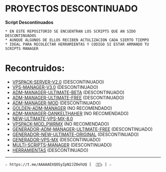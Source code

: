 ﻿# PROYECTOS DESCONTINUADO

**Script Descontinuados**

```
* EN ESTE REPOSITORIO SE ENCUENTRAN LOS SCRIPTS QUE AN SIDO DESCONTINUADOS 
* AUNQUE ALGUNOS DE ELLOS RECIBEN ACTULIZACION CADA SIERTO TIEMPO 
* IDEAL PARA RECOLECTAR HERRAMIENTAS Y CODIGO SI ESTAR ARMANDO TU SCRIPTS MANAGER
```

# Recontruidos:

*  [VPSPACK-SERVER-V2.0](https://github.com/AAAAAEXQOSyIpN2JZ0ehUQ/PROYECTOS_DESCONTINUADOS/tree/master/VPSPACK-SERVER-V2.0) (DESCONTINUADO)
*  [VPS-MANAGER-V3.0](https://github.com/AAAAAEXQOSyIpN2JZ0ehUQ/PROYECTOS_DESCONTINUADOS/tree/master/VPS-MANAGER-V3.0) (DESCONTINUADO)
*  [ADM-MANAGER-ULTIMATE-BETA](https://github.com/AAAAAEXQOSyIpN2JZ0ehUQ/PROYECTOS_DESCONTINUADOS/tree/master/ADM-MANAGER-ULTIMATE-BETA) (DESCONTINUADO)
*  [ADM-MANAGER-ULTIMATE-FREE](https://github.com/AAAAAEXQOSyIpN2JZ0ehUQ/PROYECTOS_DESCONTINUADOS/tree/master/ADM-MANAGER-ULTIMATE-FREE) (DESCONTINUADO)
*  [ADM-MANAGER-MOD](https://github.com/AAAAAEXQOSyIpN2JZ0ehUQ/PROYECTOS_DESCONTINUADOS/tree/master/ADM-MANAGER-MOD) (DESCONTINUADO)
*  [GOLDEN-ADM-MANAGER](https://github.com/AAAAAEXQOSyIpN2JZ0ehUQ/PROYECTOS_DESCONTINUADOS/tree/master/GOLDEN-ADM-MANAGER) (NO RECOMENDADO)
*  [ADM-MANAGER-DANKELTHAHER](https://github.com/AAAAAEXQOSyIpN2JZ0ehUQ/PROYECTOS_DESCONTINUADOS/tree/master/ADM-MANAGER-DANKELTHAHER) (NO RECOMENDADO)
*  [NEW-ULTIMATE-VPS-MX-8.0](https://github.com/AAAAAEXQOSyIpN2JZ0ehUQ/PROYECTOS_DESCONTINUADOS/tree/master/NEW-ULTIMATE-VPS-MX-8.0)
*  [VPSPACK-MOD_PWRMX](https://github.com/AAAAAEXQOSyIpN2JZ0ehUQ/PROYECTOS_DESCONTINUADOS/tree/master/VPSPACK-MOD_PWRMX) (NO RECOMENDADO)
*  [GENERADOR-ADM-MANAGER-ULTIMATE-FREE](https://github.com/AAAAAEXQOSyIpN2JZ0ehUQ/PROYECTOS_DESCONTINUADOS/tree/master/GENERADOR-ADM-MANAGER-ULTIMATE-FREE)  (DESCONTINUADO)
*  [GENERADOR-NEW-ULTIMATE-ORIGINAL](https://github.com/AAAAAEXQOSyIpN2JZ0ehUQ/PROYECTOS_DESCONTINUADOS/tree/master/GENERADOR-NEW-ULTIMATE-ORIGINAL)  (DESCONTINUADO)
*  [GENERADOR-VPS-MX](https://github.com/AAAAAEXQOSyIpN2JZ0ehUQ/PROYECTOS_DESCONTINUADOS/tree/master/GENERADOR-VPS-MX)  (DESCONTINUADO)
*  [MULTI-SCRIPTS-MANAGER](https://github.com/AAAAAEXQOSyIpN2JZ0ehUQ/PROYECTOS_DESCONTINUADOS/tree/master/MULTI-SCRIPTS-MANAGER)  (DESCONTINUADO)
*  [HERRAMIENTAS](https://github.com/AAAAAEXQOSyIpN2JZ0ehUQ/PROYECTOS_DESCONTINUADOS/tree/master/HERRAMIENTAS)  (DESCONTINUADO)

-------------------------------------------------------------------------------

```
☆ https://t.me/AAAAAEXQOSyIpN2JZ0ehUQ [  ⃘⃤꙰✰ ] ☆
```
